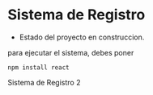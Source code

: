<h1>Sistema de Registro</h1>

- Estado del proyecto en construccion.

para ejecutar el sistema, debes poner 

```npm install react```

Sistema de Registro 2
